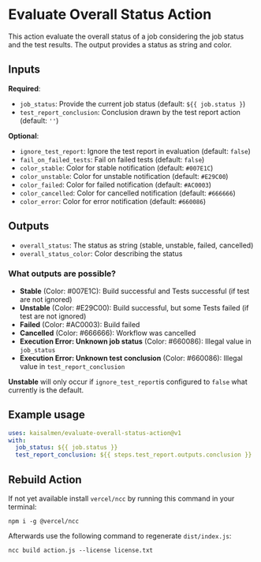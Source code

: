 # Evaluate Overall Status Action

This action evaluate the overall status of a job considering the job status and the test results. The output provides a status as string and color.

## Inputs

**Required**:
* `job_status`: Provide the current job status (default: `${{ job.status }`)
* `test_report_conclusion`: Conclusion drawn by the test report action (default: `''`)

**Optional**:
* `ignore_test_report`: Ignore the test report in evaluation (default: `false`)
* `fail_on_failed_tests`: Fail on failed tests (default: `false`)
* `color_stable`: Color for stable notification (default: `#007E1C`)
* `color_unstable`: Color for unstable notification (default: `#E29C00`)
* `color_failed`: Color for failed notification (default: `#AC0003`)
* `color_cancelled`: Color for cancelled notification (default: `#666666`)
* `color_error`: Color for error notification (default: `#660086`)

## Outputs

* `overall_status`: The status as string (stable, unstable, failed, cancelled)
* `overall_status_color`: Color describing the status

### What outputs are possible?
 * **Stable** (Color: #007E1C): Build successful and Tests successful (if test are not ignored)
 * **Unstable** (Color: #E29C00): Build successful, but some Tests failed (if test are not ignored)
 * **Failed** (Color: #AC0003): Build failed
 * **Cancelled** (Color: #666666): Workflow was cancelled
 * **Execution Error: Unknown job status** (Color: #660086): Illegal value in `job_status`
 * **Execution Error: Unknown test conclusion** (Color: #660086): Illegal value in `test_report_conclusion`

**Unstable** will only occur if `ignore_test_report`is configured to `false` what currently is the default.

## Example usage

```yaml
uses: kaisalmen/evaluate-overall-status-action@v1
with:
  job_status: ${{ job.status }}
  test_report_conclusion: ${{ steps.test_report.outputs.conclusion }}
```

## Rebuild Action

If not yet available install `vercel/ncc` by running this command in your terminal:
```shell
npm i -g @vercel/ncc
```

Afterwards use the following command to regenerate `dist/index.js`:
```shell
ncc build action.js --license license.txt
```
